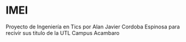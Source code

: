 # IMEI
Proyecto de Ingeniería en Tics por Alan Javier Cordoba Espinosa para recivir sus titulo de la UTL Campus Acambaro
